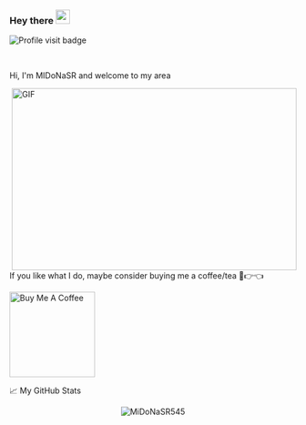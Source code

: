 ### Hey there <img src="https://media.giphy.com/media/hvRJCLFzcasrR4ia7z/giphy.gif" width="25px">

![Profile visit badge](https://komarev.com/ghpvc/?username=MiDoNaSR545&style=flat-square)

<br />

Hi, I'm MIDoNaSR and welcome to my area

  <img align="right" alt="GIF" src="https://github.com/MiDoNaSR545/abhisheknaiidu/blob/master/code.gif?raw=true" width="500" height="320" />
  
If you like what I do, maybe consider buying me a coffee/tea 🥺👉👈

<a href="https://www.buymeacoffee.com/MiDoNaSR" target="_blank"><img src="https://cdn.buymeacoffee.com/buttons/v2/default-red.png" alt="Buy Me A Coffee" width="150" ></a>

📈 My GitHub Stats

<p align="center"> <img src="https://github-readme-stats.vercel.app/api?username=MiDoNaSR545&show_icons=true&theme=gotham" alt="MiDoNaSR545" />




